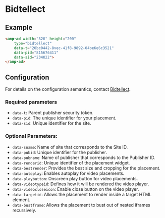 <!---
Copyright 2017 The AMP HTML Authors. All Rights Reserved.

Licensed under the Apache License, Version 2.0 (the "License");
you may not use this file except in compliance with the License.
You may obtain a copy of the License at

      http://www.apache.org/licenses/LICENSE-2.0

Unless required by applicable law or agreed to in writing, software
distributed under the License is distributed on an "AS-IS" BASIS,
WITHOUT WARRANTIES OR CONDITIONS OF ANY KIND, either express or implied.
See the License for the specific language governing permissions and
limitations under the License.
-->

# Bidtellect

## Example

```html
<amp-ad width="320" height="200"
    type="bidtellect"
    data-t="20bc0442-8vec-41f8-9892-04be6e6c3521"
    data-pid="815676411"
    data-sid="234022">
</amp-ad>
```

## Configuration

For details on the configuration semantics, contact [Bidtellect](mailto:technology@bidtellect.com).

### Required parameters

- `data-t`: Parent publisher security token.
- `data-pid`: The unique identifier for your placement.
- `data-sid`: Unique identifier for the site.

### Optional Parameters:

- `data-sname`: Name of site that corresponds to the Site ID.
- `data-pubid`: Unique identifier for the publisher.
- `data-pubname`: Name of publisher that corresponds to the Publisher ID.
- `data-renderid`: Unique identifier of the placement widget.
- `data-bestrender`: Provides the best size and cropping for the placement.
- `data-autoplay`: Enables autoplay for video placements.
- `data-playbutton`: Onscreen play button for video placements.
- `data-videotypeid`: Defines how it will be rendered the video player.
- `data-videocloseicon`: Enable close button on the video player.
- `data-targetid`: Allows the placement to render inside a target HTML element.
- `data-bustframe`: Allows the placement to bust out of nested iframes recursively.
